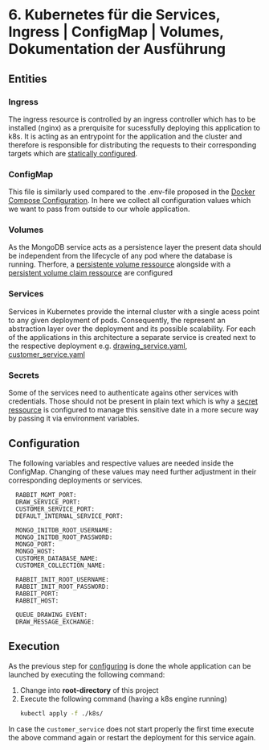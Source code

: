 # 6. Kubernetes für die Services, Ingress | ConfigMap | Volumes, Dokumentation der Ausführung

## Entities

### Ingress
The ingress resource is controlled by an ingress controller which has to be installed (nginx) as a prerquisite for sucessfully deploying this application to k8s. It is acting as an entrypoint for the application and the cluster and therefore is responsible for distributing the requests to their corresponding targets which are [statically configured](./ingress.yaml).

### ConfigMap
This file is similarly used compared to the .env-file proposed in the [Docker Compose Configuration](../infrastructure/README.md#executing-the-docker-compose-file). In here we collect all configuration values which we want to pass from outside to our whole application.

### Volumes
As the MongoDB service acts as a persistence layer the present data should be independent from the lifecycle of any pod where the database is running. Therfore, a [persistente volume ressource](./persistent_volume.yaml) alongside with a [persistent volume claim ressource](./persistent_volume.yaml) are configured

### Services
Services in Kubernetes provide the internal cluster with a single acess point to any given deployment of pods. Consequently, the represent an abstraction layer over the deployment and its possible scalability. For each of the applications in this architecture a separate service is created next to the respective deployment e.g. [drawing_service.yaml](./drawing_service.yaml), [customer_service.yaml](./customer_service.yaml)

### Secrets
Some of the services need to authenticate agains other services with credentials. Those should not be present in plain text which is why a [secret ressource](./secrets.yaml) is configured to manage this sensitive date in a more secure way by passing it via environment variables.

## Configuration
The following variables and respective values are needed inside the ConfigMap. Changing of these values may need further adjustment in their corresponding deployments or services.

```
  RABBIT_MGMT_PORT:
  DRAW_SERVICE_PORT:
  CUSTOMER_SERVICE_PORT:
  DEFAULT_INTERNAL_SERVICE_PORT:

  MONGO_INITDB_ROOT_USERNAME:
  MONGO_INITDB_ROOT_PASSWORD:
  MONGO_PORT:
  MONGO_HOST:
  CUSTOMER_DATABASE_NAME:
  CUSTOMER_COLLECTION_NAME:

  RABBIT_INIT_ROOT_USERNAME:
  RABBIT_INIT_ROOT_PASSWORD:
  RABBIT_PORT:
  RABBIT_HOST:

  QUEUE_DRAWING_EVENT:
  DRAW_MESSAGE_EXCHANGE: 
```


## Execution

As the previous step for [configuring](#configuration) is done the whole application can be launched by executing the following command:
1. Change into **root-directory** of this project
2. Execute the following command (having a k8s engine running)
    ```bash
    kubectl apply -f ./k8s/
    ```

In case the `customer_service` does not start properly the first time execute the above command again or restart the deployment for this service again.
